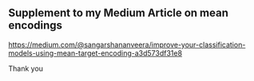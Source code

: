 ## Supplement to my Medium Article on mean encodings

https://medium.com/@sangarshananveera/improve-your-classification-models-using-mean-target-encoding-a3d573df31e8


Thank you
